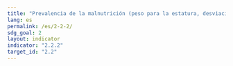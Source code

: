 ```yaml
---
title: "Prevalencia de la malnutrición (peso para la estatura, desviación típica > +2 o < -2 de la mediana de los patrones de crecimiento infantil de la OMS) entre los niños menores de 5 años, desglosada por tipo (emaciación y peso excesivo)"
lang: es
permalink: /es/2-2-2/
sdg_goal: 2
layout: indicator
indicator: "2.2.2"
target_id: "2.2"
---
```


